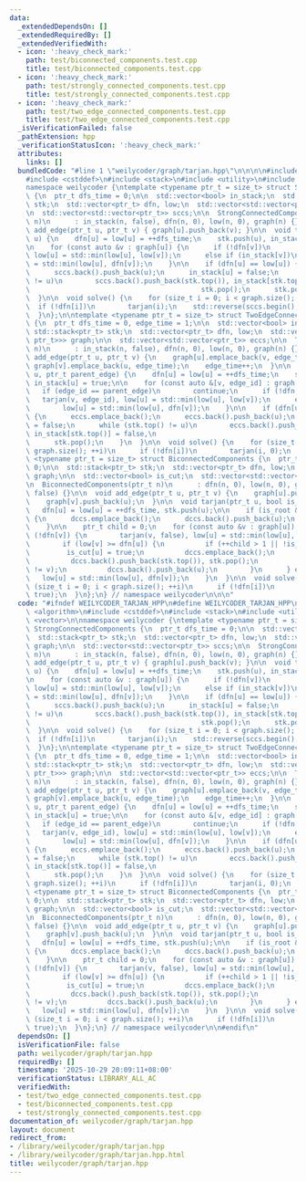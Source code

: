 ```yaml
---
data:
  _extendedDependsOn: []
  _extendedRequiredBy: []
  _extendedVerifiedWith:
  - icon: ':heavy_check_mark:'
    path: test/biconnected_components.test.cpp
    title: test/biconnected_components.test.cpp
  - icon: ':heavy_check_mark:'
    path: test/strongly_connected_components.test.cpp
    title: test/strongly_connected_components.test.cpp
  - icon: ':heavy_check_mark:'
    path: test/two_edge_connected_components.test.cpp
    title: test/two_edge_connected_components.test.cpp
  _isVerificationFailed: false
  _pathExtension: hpp
  _verificationStatusIcon: ':heavy_check_mark:'
  attributes:
    links: []
  bundledCode: "#line 1 \"weilycoder/graph/tarjan.hpp\"\n\n\n\n#include <algorithm>\n\
    #include <cstddef>\n#include <stack>\n#include <utility>\n#include <vector>\n\n\
    namespace weilycoder {\ntemplate <typename ptr_t = size_t> struct StrongConnectedComponents\
    \ {\n  ptr_t dfs_time = 0;\n\n  std::vector<bool> in_stack;\n  std::stack<ptr_t>\
    \ stk;\n  std::vector<ptr_t> dfn, low;\n  std::vector<std::vector<ptr_t>> graph;\n\
    \n  std::vector<std::vector<ptr_t>> sccs;\n\n  StrongConnectedComponents(ptr_t\
    \ n)\n      : in_stack(n, false), dfn(n, 0), low(n, 0), graph(n) {}\n\n  void\
    \ add_edge(ptr_t u, ptr_t v) { graph[u].push_back(v); }\n\n  void tarjan(ptr_t\
    \ u) {\n    dfn[u] = low[u] = ++dfs_time;\n    stk.push(u), in_stack[u] = true;\n\
    \n    for (const auto &v : graph[u]) {\n      if (!dfn[v])\n        tarjan(v),\
    \ low[u] = std::min(low[u], low[v]);\n      else if (in_stack[v])\n        low[u]\
    \ = std::min(low[u], dfn[v]);\n    }\n\n    if (dfn[u] == low[u]) {\n      sccs.emplace_back();\n\
    \      sccs.back().push_back(u);\n      in_stack[u] = false;\n      while (stk.top()\
    \ != u)\n        sccs.back().push_back(stk.top()), in_stack[stk.top()] = false,\n\
    \                                          stk.pop();\n      stk.pop();\n    }\n\
    \  }\n\n  void solve() {\n    for (size_t i = 0; i < graph.size(); ++i)\n    \
    \  if (!dfn[i])\n        tarjan(i);\n    std::reverse(sccs.begin(), sccs.end());\n\
    \  }\n};\n\ntemplate <typename ptr_t = size_t> struct TwoEdgeConnectedComponents\
    \ {\n  ptr_t dfs_time = 0, edge_time = 1;\n\n  std::vector<bool> in_stack;\n \
    \ std::stack<ptr_t> stk;\n  std::vector<ptr_t> dfn, low;\n  std::vector<std::vector<std::pair<ptr_t,\
    \ ptr_t>>> graph;\n\n  std::vector<std::vector<ptr_t>> eccs;\n\n  TwoEdgeConnectedComponents(ptr_t\
    \ n)\n      : in_stack(n, false), dfn(n, 0), low(n, 0), graph(n) {}\n\n  void\
    \ add_edge(ptr_t u, ptr_t v) {\n    graph[u].emplace_back(v, edge_time);\n   \
    \ graph[v].emplace_back(u, edge_time);\n    edge_time++;\n  }\n\n  void tarjan(ptr_t\
    \ u, ptr_t parent_edge) {\n    dfn[u] = low[u] = ++dfs_time;\n    stk.push(u),\
    \ in_stack[u] = true;\n\n    for (const auto &[v, edge_id] : graph[u]) {\n   \
    \   if (edge_id == parent_edge)\n        continue;\n      if (!dfn[v])\n     \
    \   tarjan(v, edge_id), low[u] = std::min(low[u], low[v]);\n      else if (in_stack[v])\n\
    \        low[u] = std::min(low[u], dfn[v]);\n    }\n\n    if (dfn[u] == low[u])\
    \ {\n      eccs.emplace_back();\n      eccs.back().push_back(u);\n      in_stack[u]\
    \ = false;\n      while (stk.top() != u)\n        eccs.back().push_back(stk.top()),\
    \ in_stack[stk.top()] = false,\n                                          stk.pop();\n\
    \      stk.pop();\n    }\n  }\n\n  void solve() {\n    for (size_t i = 0; i <\
    \ graph.size(); ++i)\n      if (!dfn[i])\n        tarjan(i, 0);\n  }\n};\n\ntemplate\
    \ <typename ptr_t = size_t> struct BiconnectedComponents {\n  ptr_t dfs_time =\
    \ 0;\n\n  std::stack<ptr_t> stk;\n  std::vector<ptr_t> dfn, low;\n  std::vector<std::vector<ptr_t>>\
    \ graph;\n\n  std::vector<bool> is_cut;\n  std::vector<std::vector<ptr_t>> dccs;\n\
    \n  BiconnectedComponents(ptr_t n)\n      : dfn(n, 0), low(n, 0), graph(n), is_cut(n,\
    \ false) {}\n\n  void add_edge(ptr_t u, ptr_t v) {\n    graph[u].push_back(v);\n\
    \    graph[v].push_back(u);\n  }\n\n  void tarjan(ptr_t u, bool is_root) {\n \
    \   dfn[u] = low[u] = ++dfs_time, stk.push(u);\n\n    if (is_root && graph[u].empty())\
    \ {\n      dccs.emplace_back();\n      dccs.back().push_back(u);\n      return;\n\
    \    }\n\n    ptr_t child = 0;\n    for (const auto &v : graph[u]) {\n      if\
    \ (!dfn[v]) {\n        tarjan(v, false), low[u] = std::min(low[u], low[v]);\n\
    \        if (low[v] >= dfn[u]) {\n          if (++child > 1 || !is_root)\n   \
    \         is_cut[u] = true;\n          dccs.emplace_back();\n          do\n  \
    \          dccs.back().push_back(stk.top()), stk.pop();\n          while (dccs.back().back()\
    \ != v);\n          dccs.back().push_back(u);\n        }\n      } else\n     \
    \   low[u] = std::min(low[u], dfn[v]);\n    }\n  }\n\n  void solve() {\n    for\
    \ (size_t i = 0; i < graph.size(); ++i)\n      if (!dfn[i])\n        tarjan(i,\
    \ true);\n  }\n};\n} // namespace weilycoder\n\n\n"
  code: "#ifndef WEILYCODER_TARJAN_HPP\n#define WEILYCODER_TARJAN_HPP\n\n#include\
    \ <algorithm>\n#include <cstddef>\n#include <stack>\n#include <utility>\n#include\
    \ <vector>\n\nnamespace weilycoder {\ntemplate <typename ptr_t = size_t> struct\
    \ StrongConnectedComponents {\n  ptr_t dfs_time = 0;\n\n  std::vector<bool> in_stack;\n\
    \  std::stack<ptr_t> stk;\n  std::vector<ptr_t> dfn, low;\n  std::vector<std::vector<ptr_t>>\
    \ graph;\n\n  std::vector<std::vector<ptr_t>> sccs;\n\n  StrongConnectedComponents(ptr_t\
    \ n)\n      : in_stack(n, false), dfn(n, 0), low(n, 0), graph(n) {}\n\n  void\
    \ add_edge(ptr_t u, ptr_t v) { graph[u].push_back(v); }\n\n  void tarjan(ptr_t\
    \ u) {\n    dfn[u] = low[u] = ++dfs_time;\n    stk.push(u), in_stack[u] = true;\n\
    \n    for (const auto &v : graph[u]) {\n      if (!dfn[v])\n        tarjan(v),\
    \ low[u] = std::min(low[u], low[v]);\n      else if (in_stack[v])\n        low[u]\
    \ = std::min(low[u], dfn[v]);\n    }\n\n    if (dfn[u] == low[u]) {\n      sccs.emplace_back();\n\
    \      sccs.back().push_back(u);\n      in_stack[u] = false;\n      while (stk.top()\
    \ != u)\n        sccs.back().push_back(stk.top()), in_stack[stk.top()] = false,\n\
    \                                          stk.pop();\n      stk.pop();\n    }\n\
    \  }\n\n  void solve() {\n    for (size_t i = 0; i < graph.size(); ++i)\n    \
    \  if (!dfn[i])\n        tarjan(i);\n    std::reverse(sccs.begin(), sccs.end());\n\
    \  }\n};\n\ntemplate <typename ptr_t = size_t> struct TwoEdgeConnectedComponents\
    \ {\n  ptr_t dfs_time = 0, edge_time = 1;\n\n  std::vector<bool> in_stack;\n \
    \ std::stack<ptr_t> stk;\n  std::vector<ptr_t> dfn, low;\n  std::vector<std::vector<std::pair<ptr_t,\
    \ ptr_t>>> graph;\n\n  std::vector<std::vector<ptr_t>> eccs;\n\n  TwoEdgeConnectedComponents(ptr_t\
    \ n)\n      : in_stack(n, false), dfn(n, 0), low(n, 0), graph(n) {}\n\n  void\
    \ add_edge(ptr_t u, ptr_t v) {\n    graph[u].emplace_back(v, edge_time);\n   \
    \ graph[v].emplace_back(u, edge_time);\n    edge_time++;\n  }\n\n  void tarjan(ptr_t\
    \ u, ptr_t parent_edge) {\n    dfn[u] = low[u] = ++dfs_time;\n    stk.push(u),\
    \ in_stack[u] = true;\n\n    for (const auto &[v, edge_id] : graph[u]) {\n   \
    \   if (edge_id == parent_edge)\n        continue;\n      if (!dfn[v])\n     \
    \   tarjan(v, edge_id), low[u] = std::min(low[u], low[v]);\n      else if (in_stack[v])\n\
    \        low[u] = std::min(low[u], dfn[v]);\n    }\n\n    if (dfn[u] == low[u])\
    \ {\n      eccs.emplace_back();\n      eccs.back().push_back(u);\n      in_stack[u]\
    \ = false;\n      while (stk.top() != u)\n        eccs.back().push_back(stk.top()),\
    \ in_stack[stk.top()] = false,\n                                          stk.pop();\n\
    \      stk.pop();\n    }\n  }\n\n  void solve() {\n    for (size_t i = 0; i <\
    \ graph.size(); ++i)\n      if (!dfn[i])\n        tarjan(i, 0);\n  }\n};\n\ntemplate\
    \ <typename ptr_t = size_t> struct BiconnectedComponents {\n  ptr_t dfs_time =\
    \ 0;\n\n  std::stack<ptr_t> stk;\n  std::vector<ptr_t> dfn, low;\n  std::vector<std::vector<ptr_t>>\
    \ graph;\n\n  std::vector<bool> is_cut;\n  std::vector<std::vector<ptr_t>> dccs;\n\
    \n  BiconnectedComponents(ptr_t n)\n      : dfn(n, 0), low(n, 0), graph(n), is_cut(n,\
    \ false) {}\n\n  void add_edge(ptr_t u, ptr_t v) {\n    graph[u].push_back(v);\n\
    \    graph[v].push_back(u);\n  }\n\n  void tarjan(ptr_t u, bool is_root) {\n \
    \   dfn[u] = low[u] = ++dfs_time, stk.push(u);\n\n    if (is_root && graph[u].empty())\
    \ {\n      dccs.emplace_back();\n      dccs.back().push_back(u);\n      return;\n\
    \    }\n\n    ptr_t child = 0;\n    for (const auto &v : graph[u]) {\n      if\
    \ (!dfn[v]) {\n        tarjan(v, false), low[u] = std::min(low[u], low[v]);\n\
    \        if (low[v] >= dfn[u]) {\n          if (++child > 1 || !is_root)\n   \
    \         is_cut[u] = true;\n          dccs.emplace_back();\n          do\n  \
    \          dccs.back().push_back(stk.top()), stk.pop();\n          while (dccs.back().back()\
    \ != v);\n          dccs.back().push_back(u);\n        }\n      } else\n     \
    \   low[u] = std::min(low[u], dfn[v]);\n    }\n  }\n\n  void solve() {\n    for\
    \ (size_t i = 0; i < graph.size(); ++i)\n      if (!dfn[i])\n        tarjan(i,\
    \ true);\n  }\n};\n} // namespace weilycoder\n\n#endif\n"
  dependsOn: []
  isVerificationFile: false
  path: weilycoder/graph/tarjan.hpp
  requiredBy: []
  timestamp: '2025-10-29 20:09:11+08:00'
  verificationStatus: LIBRARY_ALL_AC
  verifiedWith:
  - test/two_edge_connected_components.test.cpp
  - test/biconnected_components.test.cpp
  - test/strongly_connected_components.test.cpp
documentation_of: weilycoder/graph/tarjan.hpp
layout: document
redirect_from:
- /library/weilycoder/graph/tarjan.hpp
- /library/weilycoder/graph/tarjan.hpp.html
title: weilycoder/graph/tarjan.hpp
---
```


